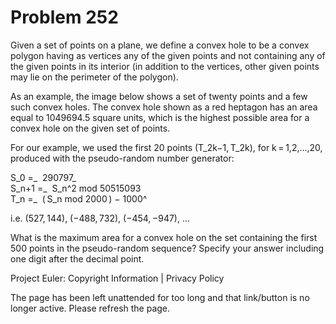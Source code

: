 #   Problem 252

   Given a set of points on a plane, we define a convex hole to be a convex
   polygon having as vertices any of the given points and not containing any
   of the given points in its interior (in addition to the vertices, other
   given points may lie on the perimeter of the polygon).

   As an example, the image below shows a set of twenty points and a few such
   convex holes. The convex hole shown as a red heptagon has an area equal to
   1049694.5 square units, which is the highest possible area for a convex
   hole on the given set of points.

   For our example, we used the first 20 points (T_2k−1, T_2k), for
   k = 1,2,…,20, produced with the pseudo-random number generator:

S_0   =_  290797_                   
S_n+1 =_  S_n^2 mod 50515093        
T_n   =_  ( S_n mod 2000 ) − 1000^  

   i.e. (527, 144), (−488, 732), (−454, −947), …

   What is the maximum area for a convex hole on the set containing the first
   500 points in the pseudo-random sequence?
   Specify your answer including one digit after the decimal point.

   Project Euler: Copyright Information | Privacy Policy

   The page has been left unattended for too long and that link/button is no
   longer active. Please refresh the page.
